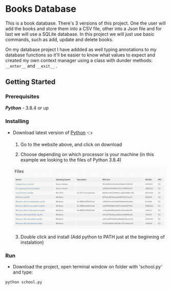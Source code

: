 # Books Database

This is a book database. There's 3 versions of this project. One the user will add the books and store them into a CSV file, other into a Json file and for last we will use a SQLite database.
In this project we will just use basic commands, such as add, update and delete books.

On my database project I have addded as well typing annotations to my database functions so it'll be easier to know what values to expect and created my own context manager using a class with dunder methods: `__enter__` and `__exit__` .


## Getting Started

### Prerequisites

  ***Python*** - 3.8.4 or up
 

### Installing

  - Download latest version of [Python](https://www.python.org/downloads/) :point_left:

    1. Go to the website above, and click on download

    2. Choose depending on which processor is your machine (in this example we looking to the files of Python 3.8.4)

      ![alt text](https://github.com/amssdias/PYTHON--School/blob/version1/img/python-download-versions.png)
      
    3. Double click and install (Add python to PATH just at the beginning of instalation)


### Run
 
 - Download the project, open terminal window on folder with 'school.py' and type:
 ```
 python school.py
 ```
